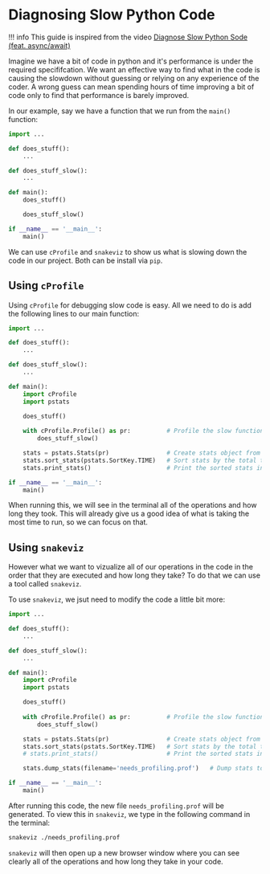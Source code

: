 # Diagnosing Slow Python Code

!!! info
    This guide is inspired from the video [Diagnose Slow Python Sode (feat. async/await)](https://www.youtube.com/watch?v=m_a0fN48Alw&t)

Imagine we have a bit of code in python and it's performance is under the required specififcation. We want an effective way to find what in the code is causing the slowdown without guessing or relying on any experience of the coder. A wrong guess can mean spending hours of time improving a bit of code only to find that performance is barely improved.

In our example, say we have a function that we run from the `main()` function:

``` python
import ...

def does_stuff():
    ...

def does_stuff_slow():
    ...

def main():
    does_stuff()

    does_stuff_slow()

if __name__ == '__main__':
    main()
```

We can use `cProfile` and `snakeviz` to show us what is slowing down the code in our project. Both can be install via `pip`.

## Using `cProfile`
Using `cProfile` for debugging slow code is easy. All we need to do is add the following lines to our main function:

``` python
import ...

def does_stuff():
    ...

def does_stuff_slow():
    ...

def main():
    import cProfile
    import pstats

    does_stuff()
    
    with cProfile.Profile() as pr:          # Profile the slow function
        does_stuff_slow()

    stats = pstats.Stats(pr)                # Create stats object from profile
    stats.sort_stats(pstats.SortKey.TIME)   # Sort stats by the total time they took
    stats.print_stats()                     # Print the sorted stats in the terminal

if __name__ == '__main__':
    main()
```

When running this, we will see in the terminal all of the operations and how long they took. This will already give us a good idea of what is taking the most time to run, so we can focus on that.

## Using `snakeviz`
However what we want to vizualize all of our operations in the code in the order that they are executed and how long they take? To do that we can use a tool called `snakeviz`.

To use `snakeviz`, we jsut need to modify the code a little bit more:

``` python
import ...

def does_stuff():
    ...

def does_stuff_slow():
    ...

def main():
    import cProfile
    import pstats

    does_stuff()
    
    with cProfile.Profile() as pr:          # Profile the slow function
        does_stuff_slow()

    stats = pstats.Stats(pr)                # Create stats object from profile
    stats.sort_stats(pstats.SortKey.TIME)   # Sort stats by the total time they took
    # stats.print_stats()                   # Print the sorted stats in the terminal

    stats.dump_stats(filename='needs_profiling.prof')   # Dump stats to a file

if __name__ == '__main__':
    main()
```

After running this code, the new file `needs_profiling.prof` will be generated. To view this in `snakeviz`, we type in the following command in the terminal:

``` bash
snakeviz ./needs_profiling.prof
```

`snakeviz` will then open up a new browser window where you can see clearly all of the operations and how long they take in your code.
